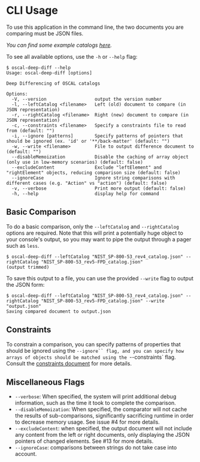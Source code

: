 # CLI Usage
To use this application in the command line, the two documents you are comparing must be JSON files.

*You can find some example catalogs [here](https://github.com/usnistgov/OSCAL/tree/master/content).*

To see all available options, use the `-h` or `--help` flag:
```
$ oscal-deep-diff --help
Usage: oscal-deep-diff [options]

Deep Differencing of OSCAL catalogs

Options:
  -V, --version                  output the version number
  -l, --leftCatalog <filename>   Left (old) document to compare (in JSON representation)
  -r, --rightCatalog <filename>  Right (new) document to compare (in JSON representation)
  -c, --constraints <filename>   Specify a constraints file to read from (default: "")
  -i, --ignore [patterns]        Specify patterns of pointers that should be ignored (ex. 'id' or '**/back-matter' (default: "")
  -w, --write <filename>         File to output difference document to (default: "")
  --disableMemoization           Disable the caching of array object (only use in low-memory scenarios) (default: false)
  --excludeContent               Exclude "leftElement" and "rightElement" objects, reducing comparison size (default: false)
  --ignoreCase                   Ignore string comparisons with different cases (e.g. "Action" vs "action") (default: false)
  -v, --verbose                  Print more output (default: false)
  -h, --help                     display help for command
```

## Basic Comparison

To do a basic comparison, only the `--leftCatalog` and `--rightCatalog` options are required. Note that this will print a potentially huge object to your console's output, so you may want to pipe the output through a pager such as `less`.
```
$ oscal-deep-diff --leftCatalog "NIST_SP-800-53_rev4_catalog.json" --rightCatalog "NIST_SP-800-53_rev5-FPD_catalog.json"
(output trimmed)
```
To save this output to a file, you can use the provided `--write` flag to output the JSON form:
```
$ oscal-deep-diff --leftCatalog "NIST_SP-800-53_rev4_catalog.json" --rightCatalog "NIST_SP-800-53_rev5-FPD_catalog.json" --write "output.json"
Saving compared document to output.json
```

## Constraints

To constrain a comparison, you can specify patterns of properties that should be ignored using the `--ignore`` flag, and you can specify how arrays of objects should be matched using the `--constraints` flag. Consult the [constraints document](./constraints.md) for more details.

## Miscellaneous Flags

* `--verbose`: When specified, the system will print additional debug information, such as the time it took to complete the comparison.
* `--disableMemoization`: When specified, the comparator will not cache the results of sub-comparisons, significantly sacrificing runtime in order to decrease memory usage. See issue #4 for more details.
* `--excludeContent`: when specified, the output document will not include any content from the left or right documents, only displaying the JSON pointers of changed elements. See #13 for more details.
* `--ignoreCase`: comparisons between strings do not take case into account.